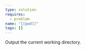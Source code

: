 ```yaml
---
type: solution
requires:
  - problem
name: "[[pwd]]"
tags: []
---
```

Output the current working directory.